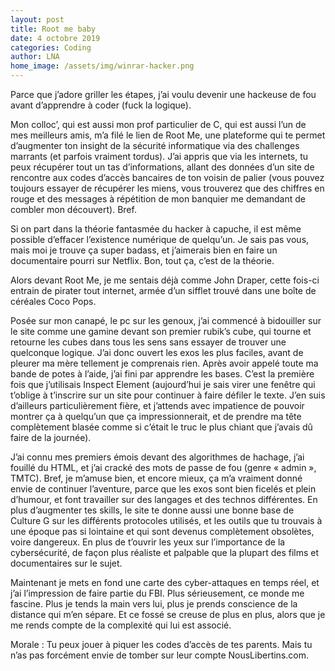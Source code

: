 ```yaml
---
layout: post
title: Root me baby
date: 4 octobre 2019
categories: Coding
author: LNA
home_image: /assets/img/winrar-hacker.png
---
```

Parce que j’adore griller les étapes, j’ai voulu devenir une hackeuse de fou avant d’apprendre à coder (fuck la logique). 

Mon colloc’, qui est aussi mon prof particulier de C, qui est aussi l’un de mes meilleurs amis, m’a filé le lien de Root Me, une plateforme qui te permet d’augmenter ton insight de la sécurité informatique via des challenges marrants (et parfois vraiment tordus). J’ai appris que via les internets, tu peux récupérer tout un tas d’informations, allant des données d’un site de rencontre aux codes d’accès bancaires de ton voisin de palier (vous pouvez toujours essayer de récupérer les miens, vous trouverez que des chiffres en rouge et des messages à répétition de mon banquier me demandant de combler mon découvert). Bref. 

Si on part dans la théorie fantasmée du hacker à capuche, il est même possible d’effacer l’existence numérique de quelqu’un. Je sais pas vous, mais moi je trouve ça super badass, et j’aimerais bien en faire un documentaire pourri sur Netflix. Bon, tout ça, c’est de la théorie. 

Alors devant Root Me, je me sentais déjà comme John Draper, cette fois-ci entrain de pirater tout internet, armée d’un sifflet trouvé dans une boîte de céréales Coco Pops.

Posée sur mon canapé, le pc sur les genoux, j’ai commencé à bidouiller sur le site comme une gamine devant son premier rubik’s cube, qui tourne et retourne les cubes dans tous les sens sans essayer de trouver une quelconque logique. J’ai donc ouvert les exos les plus faciles, avant de pleurer ma mère tellement je comprenais rien. Après avoir appelé toute ma bande de potes à l’aide, j’ai fini par apprendre les bases. C’est la première fois que j’utilisais Inspect Element (aujourd’hui je sais virer une fenêtre qui t’oblige à t’inscrire sur un site pour continuer à faire défiler le texte. J’en suis d’ailleurs particulièrement fière, et j’attends avec impatience de pouvoir montrer ça à quelqu’un que ça impressionnerait, et de prendre ma tête complètement blasée comme si c’était le truc le plus chiant que j’avais dû faire de la journée). 

J’ai connu mes premiers émois devant des algorithmes de hachage, j’ai fouillé du HTML, et j’ai cracké des mots de passe de fou (genre « admin », TMTC). Bref, je m’amuse bien, et encore mieux, ça m’a vraiment donné envie de continuer l’aventure, parce que les exos sont bien ficelés et plein d’humour, et font travailler sur des langages et des technos différentes. En plus d’augmenter tes skills, le site te donne aussi une bonne base de Culture G sur les différents protocoles utilisés, et les outils que tu trouvais à une époque pas si lointaine et qui sont devenus complètement obsolètes, voire dangereux. En plus de t’ouvrir les yeux sur l’importance de la cybersécurité, de façon plus réaliste et palpable que la plupart des films et documentaires sur le sujet. 

Maintenant je mets en fond une carte des cyber-attaques en temps réel, et j’ai l’impression de faire partie du FBI. Plus sérieusement, ce monde me fascine. Plus je tends la main vers lui, plus je prends conscience de la distance qui m’en sépare. Et ce fossé se creuse de plus en plus, alors que je me rends compte de la complexité qui lui est associé. 

<p class="morale">Morale : Tu peux jouer à piquer les codes d’accès de tes parents. Mais tu n’as pas forcément envie de tomber sur leur compte NousLibertins.com. </p>